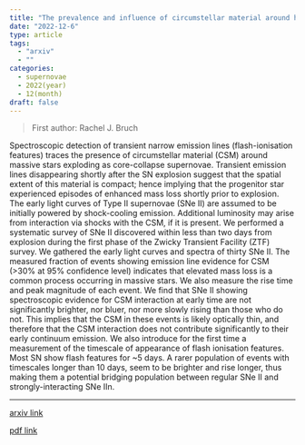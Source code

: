 ```yaml
---
title: "The prevalence and influence of circumstellar material around hydrogen-rich supernova progenitors"
date: "2022-12-6"
type: article
tags:
  - "arxiv"
  - ""
categories:
  - supernovae
  - 2022(year)
  - 12(month)
draft: false
---
```


> First author: Rachel J. Bruch

 Spectroscopic detection of transient narrow emission lines (flash-ionisation
features) traces the presence of circumstellar material (CSM) around massive
stars exploding as core-collapse supernovae. Transient emission lines
disappearing shortly after the SN explosion suggest that the spatial extent of
this material is compact; hence implying that the progenitor star experienced
episodes of enhanced mass loss shortly prior to explosion. The early light
curves of Type II supernovae (SNe II) are assumed to be initially powered by
shock-cooling emission. Additional luminosity may arise from interaction via
shocks with the CSM, if it is present. We performed a systematic survey of SNe
II discovered within less than two days from explosion during the first phase
of the Zwicky Transient Facility (ZTF) survey. We gathered the early light
curves and spectra of thirty SNe II. The measured fraction of events showing
emission line evidence for CSM (>30% at 95% confidence level) indicates that
elevated mass loss is a common process occurring in massive stars. We also
measure the rise time and peak magnitude of each event. We find that SNe II
showing spectroscopic evidence for CSM interaction at early time are not
significantly brighter, nor bluer, nor more slowly rising than those who do
not. This implies that the CSM in these events is likely optically thin, and
therefore that the CSM interaction does not contribute significantly to their
early continuum emission. We also introduce for the first time a measurement of
the timescale of appearance of flash ionisation features. Most SN show flash
features for ~5 days. A rarer population of events with timescales longer than
10 days, seem to be brighter and rise longer, thus making them a potential
bridging population between regular SNe II and strongly-interacting SNe IIn.

---
[arxiv link](http://arxiv.org/abs/2212.03313v1)

[pdf link](http://arxiv.org/pdf/2212.03313v1)